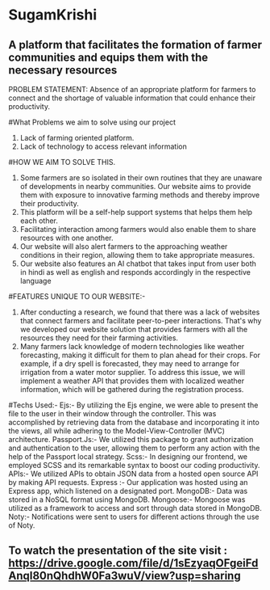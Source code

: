 # SugamKrishi
## A platform that facilitates the formation of farmer communities and equips them with the necessary resources

PROBLEM STATEMENT:
Absence of an appropriate platform for farmers to connect and the shortage of valuable information that could enhance their productivity.

#What Problems we aim to solve using our project
1. Lack of farming oriented platform.
2. Lack of technology to access relevant information

#HOW WE AIM TO SOLVE THIS.
1. Some farmers are so isolated in their own routines that they are unaware of developments in nearby communities. Our website aims to provide them with exposure to innovative farming methods and thereby improve their productivity.
2. This platform will be a self-help support systems that helps them help each other.
3. Facilitating interaction among farmers would also enable them to share resources with one another.
4. Our website will also alert farmers to the approaching weather conditions in their region, allowing them to take appropriate measures.
5. Our website also features an AI chatbot that takes input from user both in hindi as well as english and responds accordingly in the respective language

#FEATURES UNIQUE TO OUR WEBSITE:-
1. After conducting a research, we found that there was a lack of websites that connect farmers and facilitate peer-to-peer interactions. That's why we developed our website solution that provides farmers with all the resources they need for their farming activities.
2. Many farmers lack knowledge of modern technologies like weather forecasting, making it difficult for them to plan ahead for their crops. For example, if a dry spell is forecasted, they may need to arrange for irrigation from a water motor supplier. To address this issue, we will implement a weather API that provides them with localized weather information, which will be gathered during the registration process.


#Techs Used:-
Ejs:-
By utilizing the Ejs engine, we were able to present the file to the user in their window through the controller. This was accomplished by retrieving data from the database and incorporating it into the views, all while adhering to the Model-View-Controller (MVC) architecture.
Passport.Js:-
We utilized this package to grant authorization and authentication to the user, allowing them to perform any action with the help of the Passport local strategy.
Scss:-
In designing our frontend, we employed SCSS and its remarkable syntax to boost our coding productivity.
APIs:- 
We utilized APIs to obtain JSON data from a hosted open source API by making API requests.
Express :-
Our application was hosted using an Express app, which listened on a designated port.
MongoDB:-
Data was stored in a NoSQL format using MongoDB.
Mongoose:-
Mongoose was utilized as a framework to access and sort through data stored in MongoDB.
Noty:-
Notifications were sent to users for different actions through the use of Noty.

## To watch the presentation of the site visit : https://drive.google.com/file/d/1sEzyaqOFgeiFdAnqI80nQhdhW0Fa3wuV/view?usp=sharing


